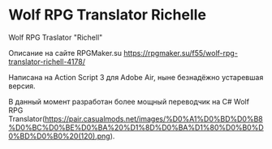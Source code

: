 # Wolf RPG Translator Richelle
Wolf RPG Traslator "Richell"

Описание на сайте RPGMaker.su
https://rpgmaker.su/f55/wolf-rpg-translator-richell-4178/

Написана на Action Script 3 для Adobe Air, ныне безнадёжно устаревшая версия.

В данный момент разработан более мощный переводчик на C# Wolf RPG Translator(https://pair.casualmods.net/images/%D0%A1%D0%BD%D0%B8%D0%BC%D0%BE%D0%BA%20%D1%8D%D0%BA%D1%80%D0%B0%D0%BD%D0%B0%20(120).png).
